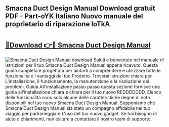 ## Smacna Duct Design Manual Download gratuit PDF - Part-oYK Italiano Nuovo manuale del proprietario di riparazione loTkA

# <h2><a href="http://df99luu.blite.top/?on=Smacna+Duct+Design+Manual">🔗Download 👉🔴 Smacna Duct Design Manual</a></h2>

[![Smacna Duct Design Manual download](https://i.imgur.com/lujVjoI.png)](http://df99luu.blite.top/?on=Smacna+Duct+Design+Manual)
Saluti e benvenuto nel manuale di Istruzioni per il tuo Smacna Duct Design Manual appena ricevuto. Questa guida completa è progettata per aiutarti a comprendere e utilizzare tutte le funzionalità e i vantaggi del tuo Prodotto. Troverai istruzioni chiare per L'installazione, il funzionamento, la manutenzione e la risoluzione dei problemi. Guida All'installazione passo passo questa sezione fornisce una guida all'installazione chiara e chiara per il tuo nuovo REDDDDDDD. Elenco delle funzionalità sono solo alcune delle caratteristiche degne di nota disponibili nel tuo nuovo Smacna Duct Design Manual. Supponiamo che Smacna Duct Design Manual sia stato un compagno affidabile nel tuo viaggio per padroneggiare L'uso del tuo nuovo gadget. Se hai bisogno di aiuto o chiarimenti, non esitare a contattare il nostro team di supporto.
